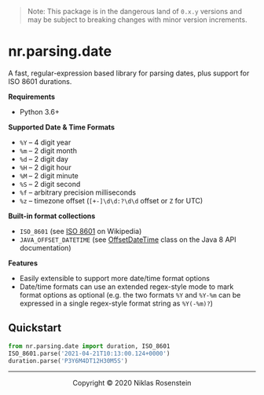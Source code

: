 
> Note: This package is in the dangerous land of `0.x.y` versions and may be subject to breaking
> changes with minor version increments.

# nr.parsing.date

A fast, regular-expression based library for parsing dates, plus support for ISO 8601 durations.

__Requirements__

* Python 3.6+

__Supported Date & Time Formats__

- `%Y` &ndash; 4 digit year
- `%m` &ndash; 2 digit month
- `%d` &ndash; 2 digit day
- `%H` &ndash; 2 digit hour
- `%M` &ndash; 2 digit minute
- `%S` &ndash; 2 digit second
- `%f` &ndash; arbitrary precision milliseconds
- `%z` &ndash; timezone offset (`[+-]\d\d:?\d\d` offset or `Z` for UTC)

__Built-in format collections__

* `ISO_8601` (see [ISO 8601](https://en.wikipedia.org/wiki/ISO_8601) on Wikipedia)
* `JAVA_OFFSET_DATETIME` (see [OffsetDateTime](https://docs.oracle.com/javase/8/docs/api/java/time/OffsetDateTime.html) class on the Java 8 API documentation)

__Features__

* Easily extensible to support more date/time format options
* Date/time formats can use an extended regex-style mode to mark format options as optional (e.g.
  the two formats `%Y` and `%Y-%m` can be expressed in a single regex-style format string as
  `%Y(-%m)?`)

## Quickstart

```python
from nr.parsing.date import duration, ISO_8601
ISO_8601.parse('2021-04-21T10:13:00.124+0000')
duration.parse('P3Y6M4DT12H30M5S')
```

---

<p align="center">Copyright &copy; 2020 Niklas Rosenstein</p>
